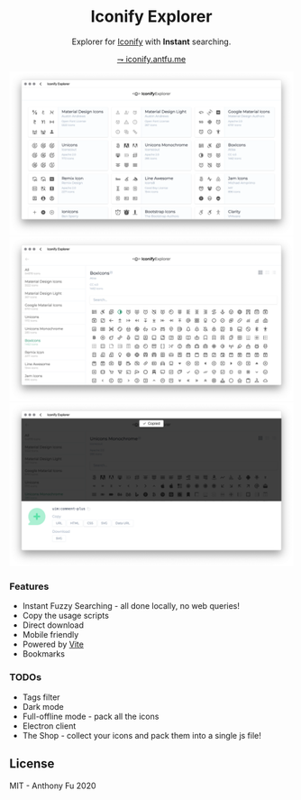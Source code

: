 <h1 align="center">Iconify Explorer</h1>

<p align="center">Explorer for <a href="https://iconify.design/" target="_blank">Iconify</a> with <b>Instant</b> searching.</p>

<p align="center">
<a href="https://iconify.antfu.me/">⇁ iconify.antfu.me</a>
</p>

![](./screenshots/1.png)
![](./screenshots/2.png)
![](./screenshots/3.png)

### Features

- Instant Fuzzy Searching - all done locally, no web queries!
- Copy the usage scripts
- Direct download
- Mobile friendly
- Powered by [Vite](https://github.com/vitejs/vite)
- Bookmarks

### TODOs

- Tags filter
- Dark mode
- Full-offline mode - pack all the icons
- Electron client
- The Shop - collect your icons and pack them into a single js file!

## License

MIT - Anthony Fu 2020